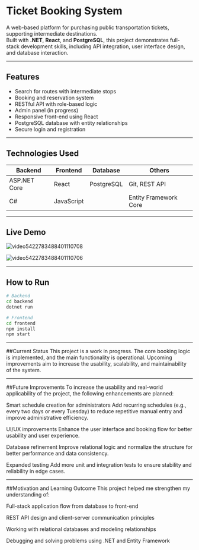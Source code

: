 # Ticket Booking System

A web-based platform for purchasing public transportation tickets, supporting intermediate destinations.  
Built with **.NET**, **React**, and **PostgreSQL**, this project demonstrates full-stack development skills, including API integration, user interface design, and database interaction.

---

## Features

- Search for routes with intermediate stops  
- Booking and reservation system  
- RESTful API with role-based logic  
- Admin panel (in progress)  
- Responsive front-end using React  
- PostgreSQL database with entity relationships  
- Secure login and registration  

---

## Technologies Used

| Backend        | Frontend | Database    | Others                     |
|----------------|----------|-------------|----------------------------|
| ASP.NET Core   | React    | PostgreSQL  | Git, REST API              |
| C#             | JavaScript |           | Entity Framework Core      |

---

## Live Demo

![video5422783488401110708](https://github.com/user-attachments/assets/cabdb88e-555f-49d1-a967-6a2c17adecbc)

![video5422783488401110706](https://github.com/user-attachments/assets/1e330bae-a127-4cea-9f2c-e0a0e7114827)


---

## How to Run

```bash
# Backend
cd backend
dotnet run
```
```bash
# Frontend
cd frontend
npm install
npm start
```

---

##Current Status
This project is a work in progress. The core booking logic is implemented, and the main functionality is operational. Upcoming improvements aim to increase the usability, scalability, and maintainability of the system.


---

##Future Improvements
To increase the usability and real-world applicability of the project, the following enhancements are planned:

Smart schedule creation for administrators
Add recurring schedules (e.g., every two days or every Tuesday) to reduce repetitive manual entry and improve administrative efficiency.

UI/UX improvements
Enhance the user interface and booking flow for better usability and user experience.

Database refinement
Improve relational logic and normalize the structure for better performance and data consistency.

Expanded testing
Add more unit and integration tests to ensure stability and reliability in edge cases.


---

##Motivation and Learning Outcome
This project helped me strengthen my understanding of:

Full-stack application flow from database to front-end

REST API design and client-server communication principles

Working with relational databases and modeling relationships

Debugging and solving problems using .NET and Entity Framework
